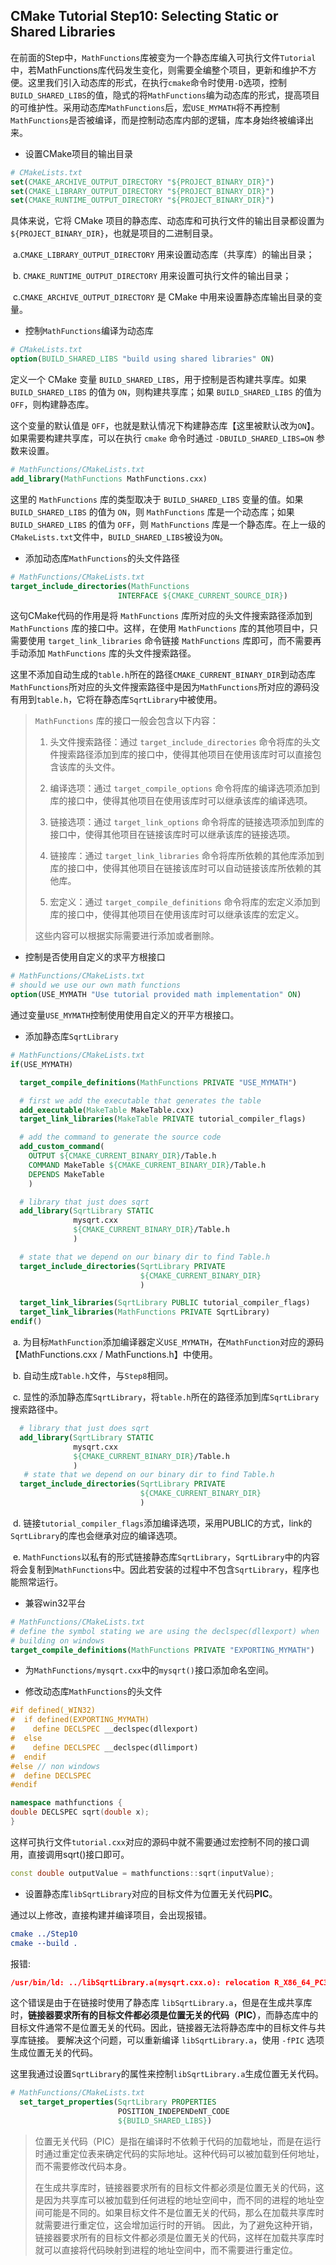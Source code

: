 ## CMake Tutorial Step10: Selecting Static or Shared Libraries

​	在前面的Step中，`MathFunctions`库被变为一个静态库编入可执行文件`Tutorial`中，若MathFunctions库代码发生变化，则需要全编整个项目，更新和维护不方便。这里我们引入动态库的形式，在执行`cmake`命令时使用`-D`选项，控制`BUILD_SHARED_LIBS`的值，隐式的将`MathFunctions`编为动态库的形式，提高项目的可维护性。采用动态库`MathFunctions`后，宏`USE_MYMATH`将不再控制`MathFunctions`是否被编译，而是控制动态库内部的逻辑，库本身始终被编译出来。

* 设置CMake项目的输出目录

```cmake
# CMakeLists.txt
set(CMAKE_ARCHIVE_OUTPUT_DIRECTORY "${PROJECT_BINARY_DIR}")
set(CMAKE_LIBRARY_OUTPUT_DIRECTORY "${PROJECT_BINARY_DIR}")
set(CMAKE_RUNTIME_OUTPUT_DIRECTORY "${PROJECT_BINARY_DIR}")
```

具体来说，它将 CMake 项目的静态库、动态库和可执行文件的输出目录都设置为 `${PROJECT_BINARY_DIR}`，也就是项目的二进制目录。

​	a.`CMAKE_LIBRARY_OUTPUT_DIRECTORY` 用来设置动态库（共享库）的输出目录；

​	b. `CMAKE_RUNTIME_OUTPUT_DIRECTORY` 用来设置可执行文件的输出目录；

​	c.`CMAKE_ARCHIVE_OUTPUT_DIRECTORY` 是 CMake 中用来设置静态库输出目录的变量。

* 控制`MathFunctions`编译为动态库

```cmake
# CMakeLists.txt
option(BUILD_SHARED_LIBS "build using shared libraries" ON)
```

定义一个 CMake 变量 `BUILD_SHARED_LIBS`，用于控制是否构建共享库。如果 `BUILD_SHARED_LIBS` 的值为 `ON`，则构建共享库；如果 `BUILD_SHARED_LIBS` 的值为 `OFF`，则构建静态库。 

这个变量的默认值是 `OFF`，也就是默认情况下构建静态库【这里被默认改为`ON`】。如果需要构建共享库，可以在执行 `cmake` 命令时通过 `-DBUILD_SHARED_LIBS=ON` 参数来设置。

```cmake
# MathFunctions/CMakeLists.txt
add_library(MathFunctions MathFunctions.cxx)
```

这里的 `MathFunctions` 库的类型取决于 `BUILD_SHARED_LIBS` 变量的值。如果 `BUILD_SHARED_LIBS` 的值为 `ON`，则 `MathFunctions` 库是一个动态库；如果 `BUILD_SHARED_LIBS` 的值为 `OFF`，则 `MathFunctions` 库是一个静态库。在上一级的`CMakeLists.txt`文件中，`BUILD_SHARED_LIBS`被设为`ON`。

* 添加动态库`MathFunctions`的头文件路径

```cmake
# MathFunctions/CMakeLists.txt
target_include_directories(MathFunctions
						INTERFACE ${CMAKE_CURRENT_SOURCE_DIR})
```

这句CMake代码的作用是将 `MathFunctions` 库所对应的头文件搜索路径添加到 `MathFunctions` 库的接口中。这样，在使用 `MathFunctions` 库的其他项目中，只需要使用 `target_link_libraries` 命令链接 `MathFunctions` 库即可，而不需要再手动添加 `MathFunctions` 库的头文件搜索路径。

这里不添加自动生成的`table.h`所在的路径`CMAKE_CURRENT_BINARY_DIR`到动态库`MathFunctions`所对应的头文件搜索路径中是因为`MathFunctions`所对应的源码没有用到`table.h`，它将在静态库`SqrtLibrary`中被使用。

> `MathFunctions` 库的接口一般会包含以下内容：
>
> 1. 头文件搜索路径：通过 `target_include_directories` 命令将库的头文件搜索路径添加到库的接口中，使得其他项目在使用该库时可以直接包含该库的头文件。
>
> 2. 编译选项：通过 `target_compile_options` 命令将库的编译选项添加到库的接口中，使得其他项目在使用该库时可以继承该库的编译选项。
>
> 3. 链接选项：通过 `target_link_options` 命令将库的链接选项添加到库的接口中，使得其他项目在链接该库时可以继承该库的链接选项。
>
> 4. 链接库：通过 `target_link_libraries` 命令将库所依赖的其他库添加到库的接口中，使得其他项目在链接该库时可以自动链接该库所依赖的其他库。
>
> 5. 宏定义：通过 `target_compile_definitions` 命令将库的宏定义添加到库的接口中，使得其他项目在使用该库时可以继承该库的宏定义。
>
> 这些内容可以根据实际需要进行添加或者删除。

* 控制是否使用自定义的求平方根接口

```cmake
# MathFunctions/CMakeLists.txt
# should we use our own math functions
option(USE_MYMATH "Use tutorial provided math implementation" ON)
```

通过变量`USE_MYMATH`控制使用使用自定义的开平方根接口。

* 添加静态库`SqrtLibrary`

```cmake
# MathFunctions/CMakeLists.txt
if(USE_MYMATH)

  target_compile_definitions(MathFunctions PRIVATE "USE_MYMATH")

  # first we add the executable that generates the table
  add_executable(MakeTable MakeTable.cxx)
  target_link_libraries(MakeTable PRIVATE tutorial_compiler_flags)

  # add the command to generate the source code
  add_custom_command(
    OUTPUT ${CMAKE_CURRENT_BINARY_DIR}/Table.h
    COMMAND MakeTable ${CMAKE_CURRENT_BINARY_DIR}/Table.h
    DEPENDS MakeTable
    )

  # library that just does sqrt
  add_library(SqrtLibrary STATIC
              mysqrt.cxx
              ${CMAKE_CURRENT_BINARY_DIR}/Table.h
              )

  # state that we depend on our binary dir to find Table.h
  target_include_directories(SqrtLibrary PRIVATE
                             ${CMAKE_CURRENT_BINARY_DIR}
                             )

  target_link_libraries(SqrtLibrary PUBLIC tutorial_compiler_flags)
  target_link_libraries(MathFunctions PRIVATE SqrtLibrary)
endif()
```

​	a. 为目标`MathFunction`添加编译器定义`USE_MYMATH`，在`MathFunction`对应的源码【MathFunctions.cxx / MathFunctions.h】中使用。

​	b. 自动生成`Table.h`文件，与`Step8`相同。

​	c. 显性的添加静态库`SqrtLibrary`，将`table.h`所在的路径添加到库`SqrtLibrary`搜索路径中。

```cmake
  # library that just does sqrt
  add_library(SqrtLibrary STATIC
              mysqrt.cxx
              ${CMAKE_CURRENT_BINARY_DIR}/Table.h
              )
   # state that we depend on our binary dir to find Table.h
  target_include_directories(SqrtLibrary PRIVATE
                             ${CMAKE_CURRENT_BINARY_DIR}
                             )
```

​	d. 链接`tutorial_compiler_flags`添加编译选项，采用PUBLIC的方式，link的`SqrtLibrary`的库也会继承对应的编译选项。

​	e. `MathFunctions`以私有的形式链接静态库`SqrtLibrary`，`SqrtLibrary`中的内容将会复制到`MathFunctions`中。因此若安装的过程中不包含`SqrtLibrary`，程序也能照常运行。

* 兼容win32平台

```cmake
# MathFunctions/CMakeLists.txt
# define the symbol stating we are using the declspec(dllexport) when
# building on windows
target_compile_definitions(MathFunctions PRIVATE "EXPORTING_MYMATH")
```

* 为`MathFunctions/mysqrt.cxx`中的`mysqrt()`接口添加命名空间。

* 修改动态库`MathFunctions`的头文件

```c++
#if defined(_WIN32)
#  if defined(EXPORTING_MYMATH)
#    define DECLSPEC __declspec(dllexport)
#  else
#    define DECLSPEC __declspec(dllimport)
#  endif
#else // non windows
#  define DECLSPEC
#endif

namespace mathfunctions {
double DECLSPEC sqrt(double x);
}
```

这样可执行文件`tutorial.cxx`对应的源码中就不需要通过宏控制不同的接口调用，直接调用sqrt()接口即可。

```c++
const double outputValue = mathfunctions::sqrt(inputValue);
```

*  设置静态库`libSqrtLibrary`对应的目标文件为位置无关代码**PIC**。

通过以上修改，直接构建并编译项目，会出现报错。

```cmake
cmake ../Step10
cmake --build .
```

报错:

```cmake
/usr/bin/ld: ../libSqrtLibrary.a(mysqrt.cxx.o): relocation R_X86_64_PC32 against symbol `_ZSt4cout@@GLIBCXX_3.4' can not be used when making a shared object; recompile with -fPIC
```

这个错误是由于在链接时使用了静态库 `libSqrtLibrary.a`，但是在生成共享库时，**链接器要求所有的目标文件都必须是位置无关的代码（PIC）**，而静态库中的目标文件通常不是位置无关的代码。因此，链接器无法将静态库中的目标文件与共享库链接。 要解决这个问题，可以重新编译 `libSqrtLibrary.a`，使用 `-fPIC` 选项生成位置无关的代码。

这里我通过设置`SqrtLibrary`的属性来控制`libSqrtLibrary.a`生成位置无关代码。

```cmake
# MathFunctions/CMakeLists.txt
  set_target_properties(SqrtLibrary PROPERTIES
                        POSITION_INDEPENDeNT_CODE
                        ${BUILD_SHARED_LIBS})
```

> 位置无关代码（PIC）是指在编译时不依赖于代码的加载地址，而是在运行时通过重定位表来确定代码的实际地址。这种代码可以被加载到任何地址，而不需要修改代码本身。 
>
> 在生成共享库时，链接器要求所有的目标文件都必须是位置无关的代码，这是因为共享库可以被加载到任何进程的地址空间中，而不同的进程的地址空间可能是不同的。如果目标文件不是位置无关的代码，那么在加载共享库时就需要进行重定位，这会增加运行时的开销。 因此，为了避免这种开销，链接器要求所有的目标文件都必须是位置无关的代码，这样在加载共享库时就可以直接将代码映射到进程的地址空间中，而不需要进行重定位。